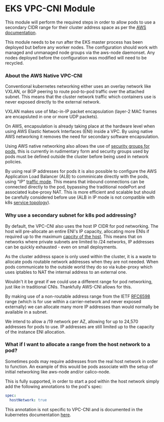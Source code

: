 # EKS VPC-CNI Module

This module will perform the required steps in order to allow pods to  use a secondary CIDR range for their cluster address space as per the [AWS documentation](https://aws.amazon.com/premiumsupport/knowledge-center/eks-multiple-cidr-ranges/]).

This module needs to be run after the EKS master process has been deployed but before any worker nodes. The configuration should work with managed and unmanaged node groups via the aws-node daemonset. Any nodes deployed before the configuration was modified will need to be recycled.

### About the AWS Native VPC-CNI

Conventional kubernetes networking either uses an overlay network like VXLAN, or BGP peering to route pod-to-pod traffic over the attached subnet. This means that the cluster network traffic which containers use is never exposed directly to the external network.

VXLAN makes use of Mac-in-IP packet encapsulation (layer-2 MAC frames are encapsluted in one or more UDP packets).

On AWS, encapsulation is already taking place at the hardware level when using AWS Elastic Network Interfaces (ENI) inside a VPC. By using native AWS networking it removes the need for secondary software encapsulation.

Using AWS native networking also allows the use of [security groups for pods](https://docs.aws.amazon.com/eks/latest/userguide/security-groups-for-pods.html), this is currently in rudimentary form and security groups used by pods must be defined outside the cluster before being used in network policies.

By using real IP addresses for pods it is also possible to configure the AWS Application Load Balancer (ALB) to comminicate directly with the pods, using "IP" [traffic mode](https://docs.aws.amazon.com/eks/latest/userguide/alb-ingress.html). This means that inbound connections can be connected directly to the pod, bypassing the traditional nodePort and associated kube-proxy NAT. This is more efficient and scalable but should be carefully considered before use (ALB in IP mode is not compatible with k8s [service topology](https://kubernetes.io/docs/concepts/services-networking/service-topology/)).

### Why use a secondary subnet for k8s pod addressing?

By default, the VPC-CNI also uses the host IP CIDR for pod networking. The host will pre-allocate an entire ENI's IP capacity, allocating more ENIs if required up to the maximum [capcity of the host](https://docs.aws.amazon.com/AWSEC2/latest/UserGuide/using-eni.html#AvailableIpPerENI). This means that on networks where private subnets are limited to /24 networks, IP addresses can be quickly exhausted - even on small deployments.

As the cluster address space is only used within the cluster, it is a waste to allocate pods routable network addresses when they are not needed. When pods communicate to the outside world they do so via kube-proxy which uses iptables to NAT the internal address to an external one.

Wouldn't it be great if we could use a different range for pod networking, just like in traditional CNIs. Thankfully AWS-CNI allows for this.

By making use of a non-routable address range from the IETF [RFC6598](https://tools.ietf.org/html/rfc6598) range (which is for use within a carrier-network and never exposed externally) we can allocate many more IP addresses than would normally be available in a subnet.

We intend to allow a /19 network per AZ, allowing for up to 24,570 addresses for pods to use. IP addresses are still limited up to the capacity of the instance ENI allocation.

### What if I want to allocate a range from the host network to a pod?

Sometimes pods may require addresses from the real host network in order to function. An example of this would be pods associate with the setup of initial networking like aws-node and/or calico-node.

This is fully supported, in order to start a pod within the host network simply add the following annotations to the pod's spec:

``` yaml
spec: 
  hostNetwork: true
```

This annotation is not specific to VPC-CNI and is documented in the kubernetes documentation [here](https://kubernetes.io/docs/concepts/policy/pod-security-policy/#host-namespaces).

